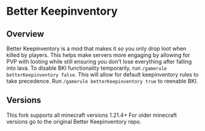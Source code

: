# Better Keepinventory

## Overview

Better Keepinventory is a mod that makes it so you only drop loot when killed by players. This helps make servers more engaging by allowing for PVP with looting while still ensuring you don't lose everything after falling into lava. To disable BKI functionality temporarily, run `/gamerule betterKeepinventory false`. This will allow for default keepinventory rules to take precedence. Run `/gamerule betterKeepinventory true` to reenable BKI.

## Versions

This fork supports all minecraft versions 1.21.4+
For older minecraft versions go to the original Better Keepinventory repo.
